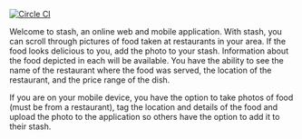 [![Circle CI](https://circleci.com/gh/nyc-purple-martins-2015/stash.svg?style=shield&circle-token=:circle-token)](https://circleci.com/gh/nyc-purple-martins-2015/stash)

Welcome to stash, an online web and mobile application. With stash, you can scroll through pictures of food taken at restaurants in your area. If the food looks delicious to you, add the photo to your stash. Information about the food depicted in each will be available. You have the ability to see the name of the restaurant where the food was served, the location of the restaurant, and the price range of the dish.

If you are on your mobile device, you have the option to take photos of food (must be from a restaurant), tag the location and details of the food and upload the photo to the application so others have the option to add it to their stash.
